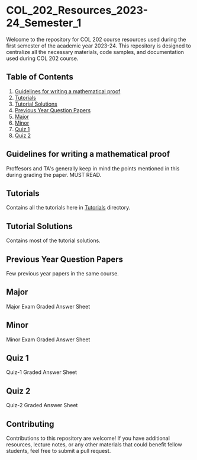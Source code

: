# COL_202_Resources_2023-24_Semester_1

Welcome to the repository for COL 202 course resources used during the first semester of the academic year 2023-24. This repository is designed to centralize all the necessary materials, code samples, and documentation used during COL 202 course.

## Table of Contents

1. [Guidelines for writing a mathematical proof](#guidelines-for-writing-a-mathematical-proof)
2. [Tutorials](#tutorials)
3. [Tutorial Solutions](#tutorial-solutions)
4. [Previous Year Question Papers](#previous-year-question-papers)
5. [Major](#major)
6. [Minor](#minor)
7. [Quiz 1](#quiz-1)
8. [Quiz 2](#quiz-2)

## Guidelines for writing a mathematical proof

Proffesors and TA's generally keep in mind the points mentioned in this during grading the paper. MUST READ.

## Tutorials

Contains all the tutorials here in [Tutorials](./tutorials/) directory.

## Tutorial Solutions

Contains most of the tutorial solutions.

## Previous Year Question Papers

Few previous year papers in the same course.

## Major

Major Exam Graded Answer Sheet

## Minor

Minor Exam Graded Answer Sheet

## Quiz 1

Quiz-1 Graded Answer Sheet

## Quiz 2

Quiz-2 Graded Answer Sheet

## Contributing

Contributions to this repository are welcome! If you have additional resources, lecture notes, or any other materials that could benefit fellow students, feel free to submit a pull request.
